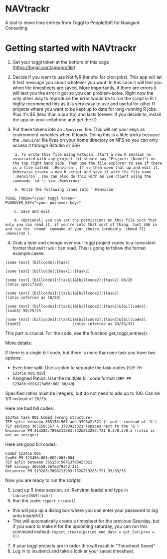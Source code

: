 # NAVtrackr
A tool to move time entries from Toggl to PeopleSoft for Navigant Consulting

# Getting started with NAVtrackr

1. Get your toggl token at the bottom of this page (https://toggl.com/app/profile)
2. Decide if you want to use NotifyR (helpful for cron jobs). This app will let R text message you about whatever you want. In this case it will text you when the timesheets are saved. More importantly, if there are errors it will text you the error it got so you can problem-solve. Right now the only other way to reproduce the error would be to run the script in R. I highly recommend this as it is very easy to use and useful for other R projects where you want to be kept up to date for long-running R jobs. Plus it's $5 (less than a burrito) and lasts forever. If you decide to, install the app on your cellphone and get the ID.
3. Put these tokens into an `.Renviron` file. This will set your keys as environment variables when R loads. Doing this is a little tricky because the `.Renviron` file lives on your home directory on NFS so you can only access it through Rstudio or SSH.
  
        a. To write this file using Rstudio, start a new R session no associated with any project (it should say "Project: (None)") on the top right hand side. Then use the file explorer to see if there is a file called `.Renviron`. If so then open that up and edit it. Otherwise create a new R script and save it with the file name `.Renviron`. You can also do this with an SSH client using the commands `cd ~; vim .Renviron;`
  
        b. Write the following lines into `.Renviron`
```
TOGGL_TOKEN="<your toggl token>" 
PUSHOVER_KEY="<your pushover key>"
```
        c. Save and exit. 
  
        d. (Optional) you can set the permissions on this file such that only you can read it, if you're into that sort of thing. Just SSH in and run the `chmod` command of your choice (probably `chmod 711 .Renviron`).
  
4. Grab a beer and change over your toggl project codes to a consistent format that `NAVtrackr` can read. This is going to follow the format example cases:

```
[some text] [billcode]:[task]

[some text] [billcode]:[task1]:[task2]

[some text] [billcode1]:[task1]&[billcode2]:[task2] 80/20                                     (ratio specified)

[some text] [billcode1]:[task1]&[billcode2]:[task2]                                           (ratio inferred as 50/50)

[some text] [billcode1]:[task1]&[billcode2]:[task2]&[billcode3]:[task3] 50/25/25

[some text] [billcode1]:[task1]&[billcode2]:[task2]&[billcode3]:[task3]                       (ratio inferred as 33/33/33)
```

This part is crucial. For the code, see the function get_toggl_entries().

More details:

If there is a single bill code, but there is more than one task you have two options:

- Even time split: Use a colon to separate the task codes (`SRP PM 123456:001:002`)
- Assigned Ratios: Use the multiple bill code format (`SRP PM 123456:001&123456:002 60/40`)

Specified ratios must be integers, but do not need to add up to 100. Can be 1/3 instead of 25/75.

Here are bad bill codes:
```
123456 task 001 ComEd (wrong structure)
TEP split between 365158:567 and 379342:321 (' and ' instead of '&')
TEP savings 365158:567 & 379342:321 (spaces next to the '&')
Unisource PM 213283:789&213283:732&213283:721 0.3/0.3/0.3 (ratio is not an integer)
```

Here are good bill codes:
```
ComEd 123456:001
ComEd PM 123456:001:002:003:004
TEP split between 365158:567&379342:321
TEP savings 365158:567&379342:321
Unisource PM 213283:789&213283:732&213283:721 33/33/33
```

Now you are ready to run the scripts! 

5. Load up R (new session, so .Renviron loads) and type in `library(NAVtrackr)`
6. Run the code: `report_create()`
  - this will pop up a dialog box where you can enter your password to log onto InsideNCI
  - This will automatically create a timesheet for the previous Saturday, but if you want to make it for the upcoming saturday, you can run this command instead: `report_create(period_end_date = get_Sat(prev = F))` 
7. If your toggl projects are in order this will result in "Timesheet Saved"
8. Log in to insidenci and take a look at your saved timesheet.
